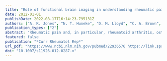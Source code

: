```yaml
---
title: "Role of functional brain imaging in understanding rheumatic pain"
date: 2012-01-01
publishDate: 2022-08-17T16:14:23.795131Z
authors: ["A. K. Jones", "N. T. Huneke", "D. M. Lloyd", "C. A. Brown", "A. Watson"]
publication_types: ["2"]
abstract: "Rheumatic pain and, in particular, rheumatoid arthritis, osteoarthritis and fibromyalgia, are common and debilitating chronic pain syndromes. Recently, human functional neuroimaging, for example EEG, fMRI, and PET has begun to reveal some of the crucial central nervous system mechanisms underlying these diseases. The purpose of this review is to summarise current knowledge on the brain mechanisms of rheumatic pain revealed by functional neuroimaging techniques. The evidence suggests that two mechanisms may be largely responsible for the clinical pain associated with these rheumatic diseases: abnormalities in the medial pain system and/or central nervous system sensitisation and inhibition. If we can understand how functioning of the central nociceptive system becomes altered, even in the absence of peripheral nociceptive input, by using functional neuroimaging techniques, in the future we may be able to develop improved, more effective treatments for patients with chronic rheumatic pain."
featured: false
publication: "*Curr Rheumatol Rep*"
url_pdf: "https://www.ncbi.nlm.nih.gov/pubmed/22936576 https://link.springer.com/article/10.1007/s11926-012-0287-x"
doi: "10.1007/s11926-012-0287-x"
---
```


